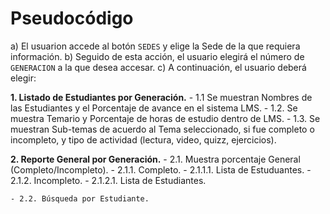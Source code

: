 
# Pseudocódigo

 a) El usuarion accede al botón `SEDES` y elige la Sede de la que requiera información.
 b) Seguido de esta acción, el usuario elegirá el número de `GENERACION` a la que desea accesar.
 c) A continuación, el usuario deberá elegir:

  **1. Listado de Estudiantes por Generación.**
    - 1.1 Se muestran Nombres de las Estudiantes y el Porcentaje de avance en el sistema LMS.
      - 1.2. Se muestra Temario y Porcentaje de horas de estudio dentro de LMS.
       - 1.3. Se muestran Sub-temas de acuerdo al Tema seleccionado, si fue completo o incompleto, y tipo de actividad (lectura, video, quizz, ejercicios).

  **2. Reporte General por Generación.**
    - 2.1. Muestra porcentaje General (Completo/Incompleto).
      - 2.1.1. Completo.
       - 2.1.1.1. Lista de Estuduantes.
      - 2.1.2. Incompleto.
       -  2.1.2.1. Lista de Estudiantes.   
       
    - 2.2. Búsqueda por Estudiante.    
